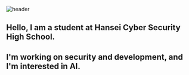 
![header](https://capsule-render.vercel.app/api?type=wave&color=gradient&height=400&section=header&text=Hello%20I`m%20Security-Development&fontSize=50)

## Hello, I am a student at Hansei Cyber ​​Security High School.
## I'm working on security and development, and I'm interested in AI.
